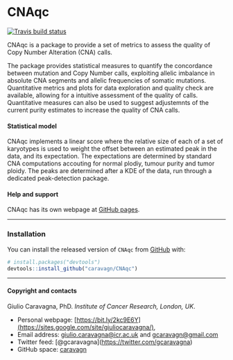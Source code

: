 
# CNAqc

<!-- badges: start -->

[![Travis build
status](https://travis-ci.org/caravagn/CNAqc.svg?branch=master)](https://travis-ci.org/caravagn/CNAqc)
<!-- badges: end -->

CNAqc is a package to provide a set of metrics to assess the quality of
Copy Number Alteration (CNA) calls.

The package provides statistical measures to quantify the concordance
between mutation and Copy Number calls, exploiting allelic imbalance in
absolute CNA segments and allelic frequencies of somatic mutations.
Quantitative metrics and plots for data exploration and quality check
are available, allowing for a intuitive assessment of the quality of
calls. Quantitative measures can also be used to suggest adjustemnts of
the current purity estimates to increase the quality of CNA calls.

#### Statistical model

CNAqc implements a linear score where the relative size of each of a set
of karyotypes is used to weight the offset between an estimated peak in
the data, and its expectation. The expectations are determined by
standard CNA computations accouting for normal plodiy, tumour purity and
tumor ploidy. The peaks are determined after a KDE of the data, run
through a dedicated peak-detection package.

#### Help and support

CNAqc has its own webpage at [GitHub
pages](https://caravagn.github.io/CNAqc/).

-----

### Installation

You can install the released version of `CNAqc` from
[GitHub](https://github.com/) with:

``` r
# install.packages("devtools")
devtools::install_github("caravagn/CNAqc")
```

-----

#### Copyright and contacts

Giulio Caravagna, PhD. *Institute of Cancer Research, London, UK*.

  - Personal webpage:
    [https://bit.ly/2kc9E6Y](https://sites.google.com/site/giuliocaravagna/),
  - Email address: <giulio.caravagna@icr.ac.uk> and
    <gcaravagn@gmail.com>
  - Twitter feed: \[@gcaravagna\](<https://twitter.com/gcaravagna>)
  - GitHub space: [caravagn](https://github.com/caravagn)
